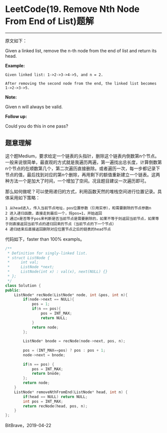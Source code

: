 # LeetCode(19. Remove Nth Node From End of List)题解
------
原文如下：

Given a linked list, remove the n-th node from the end of list and return its head.

**Example:**

    Given linked list: 1->2->3->4->5, and n = 2.

    After removing the second node from the end, the linked list becomes 1->2->3->5.
**Note:**

Given n will always be valid.

**Follow up:**

Could you do this in one pass?

## 题意理解
这个题Medium，要求给定一个链表的头指针，删除这个链表内倒数第n个节点。一般来说很简单，最直观的方式就是我遍历两遍，第一遍找出总长度，计算倒数第n个节点的在顺数第几个，第二次遍历直接删除。或者遍历一次，每一步都记录下节点的值，最后找到对应的第n个删除，再用剩下的额值重新建立一个链表。这两种方法一个是加大了时间，一个增加了空间。况且题目建议一次遍历即可。

那么如何做呢？可以使用递归的方式，利用函数天然的堆栈空间进行位置记录。具体采用如下策略：

    1 从head进入，传入当前节点地址，pos位置参数（引用实参），和需要删除的节点参数n
    2 进入递归函数，直接走到最后一个，将pos=1，开始返回
    3 通过n是否等于pos来判断是否当前节点是需要删除的，如果不等于则返回当前节点，如果等于则直接返回当前节点的递归回来的节点（当前节点的下一个节点）
    4 递归结束后直接返回删除对应位置节点之后的链表的head节点

代码如下，faster than 100% exampls。

```c++
/**
 * Definition for singly-linked list.
 * struct ListNode {
 *     int val;
 *     ListNode *next;
 *     ListNode(int x) : val(x), next(NULL) {}
 * };
 */
class Solution {
public:
    ListNode* recNode(ListNode* node, int &pos, int n){
        if(node->next == NULL){
            pos = 1;
            if(n == pos){
                pos = INT_MAX;
                return NULL;
            }
            return node;
        };
        
        ListNode* bnode = recNode(node->next, pos, n);
        
        pos = (INT_MAX==pos) ? pos : pos + 1;
        node->next = bnode;
        
        if(n == pos) {
            pos = INT_MAX;
            return bnode;
        };
        return node;    
    }
    ListNode* removeNthFromEnd(ListNode* head, int n) {
        if(head == NULL) return NULL;
        int pos = INT_MAX;
        return recNode(head, pos, n);
    }
};
```

BitBrave，2019-04-22